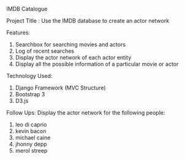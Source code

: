 IMDB Catalogue

Project Title : Use the IMDB database to create an actor network

Features:
1. Searchbox for searching movies and actors
2. Log of recent searches
3. Display the actor network of each actor entity
4. Display all the possible information of a particular movie or actor

Technology Used:
1. Django Framework (MVC Structure)
2. Bootstrap 3
3. D3.js 

Follow Ups:
Display the actor network for the following people:
1. leo di caprio
2. kevin bacon
3. michael caine
4. jhonny depp
5. merol streep